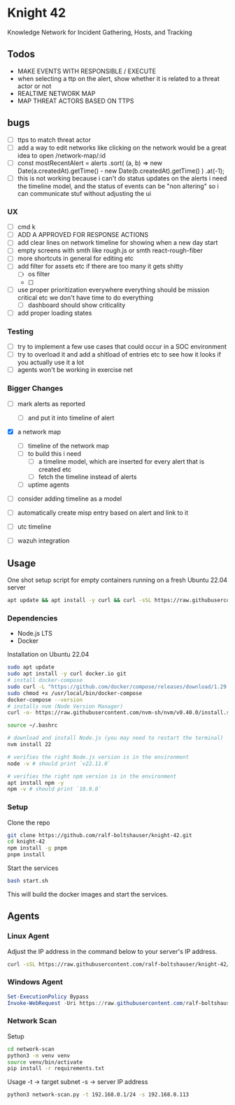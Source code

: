 # Knight 42
Knowledge Network for Incident Gathering, Hosts, and Tracking

## Todos
- MAKE EVENTS WITH RESPONSIBLE / EXECUTE
- when selecting a ttp on the alert, show whether it is related to a threat actor or not
- REALTIME NETWORK MAP
- MAP THREAT ACTORS BASED ON TTPS
## bugs
- [ ] ttps to match threat actor
- [ ] add a way to edit networks like clicking on the network would be a great idea to open /network-map/:id
- [ ]   const mostRecentAlert = alerts
    .sort(
      (a, b) =>
        new Date(a.createdAt).getTime() - new Date(b.createdAt).getTime()
    )
    .at(-1);
  - [ ] this is not working because i can't do status updates on the alerts i need the timeline model, and the status of events can be "non altering" so i can communicate stuf without adjusting the ui

### UX
- [ ] cmd k
- [ ] ADD A APPROVED FOR RESPONSE ACTIONS
- [ ] add clear lines on network timeline for showing when a new day start
- [ ] empty screens with smth like rough.js or smth react-rough-fiber
- [ ] more shortcuts in general for editing etc
- [ ] add filter for assets etc if there are too many it gets shitty
  - [ ] os filter
  - [ ] 
- [ ] use proper prioritization everywhere everything should be mission critical etc we don't have time to do everything
  - [ ] dashboard should show criticality
- [ ] add proper loading states

### Testing
- [ ] try to implement a few use cases that could occur in a SOC environment
- [ ] try to overload it and add a shitload of entries etc to see how it looks if you actually use it a lot
- [ ] agents won't be working in exercise net

### Bigger Changes
- [ ] mark alerts as reported
  - [ ] and put it into timeline of alert
- [x] a network map
  - [ ] timeline of the network map
  - [ ] to build this i need
    - [ ] a timeline model, which are inserted for every alert that is created etc 
    - [ ] fetch the timeline instead of alerts
  - [ ] uptime agents
- [ ] consider adding timeline as a model
- [ ] automatically create misp entry based on alert and link to it

- [ ] utc timeline
- [ ] wazuh integration

## Usage

One shot setup script for empty containers running on a fresh Ubuntu 22.04 server
```bash
apt update && apt install -y curl && curl -sSL https://raw.githubusercontent.com/ralf-boltshauser/knight-42/refs/heads/main/setup.sh | bash
```

### Dependencies
- Node.js LTS
- Docker

Installation on Ubuntu 22.04
```bash
sudo apt update
sudo apt install -y curl docker.io git 
# install docker-compose
sudo curl -L "https://github.com/docker/compose/releases/download/1.29.2/docker-compose-$(uname -s)-$(uname -m)" -o /usr/local/bin/docker-compose
sudo chmod +x /usr/local/bin/docker-compose
docker-compose --version
# installs nvm (Node Version Manager)
curl -o- https://raw.githubusercontent.com/nvm-sh/nvm/v0.40.0/install.sh | bash

source ~/.bashrc

# download and install Node.js (you may need to restart the terminal)
nvm install 22

# verifies the right Node.js version is in the environment
node -v # should print `v22.11.0`

# verifies the right npm version is in the environment
apt install npm -y
npm -v # should print `10.9.0`
```

### Setup
Clone the repo
```bash
git clone https://github.com/ralf-boltshauser/knight-42.git
cd knight-42
npm install -g pnpm
pnpm install
```

Start the services
```bash
bash start.sh
```
This will build the docker images and start the services.

## Agents
### Linux Agent
Adjust the IP address in the command below to your server's IP address.
```bash
curl -sSL https://raw.githubusercontent.com/ralf-boltshauser/knight-42/refs/heads/main/agents/linux-agent.sh | bash -s -- -h 192.168.0.113
```
### Windows Agent
```powershell
Set-ExecutionPolicy Bypass
Invoke-WebRequest -Uri https://raw.githubusercontent.com/ralf-boltshauser/knight-42/refs/heads/main/agents/windows-agent.ps1 -OutFile windows-agent.ps1; .\windows-agent.ps1 -TargetIP 192.168.0.113
```

### Network Scan

Setup
```bash
cd network-scan
python3 -m venv venv
source venv/bin/activate
pip install -r requirements.txt
```

Usage
-t -> target subnet
-s -> server IP address
```bash
python3 network-scan.py -t 192.168.0.1/24 -s 192.168.0.113
```